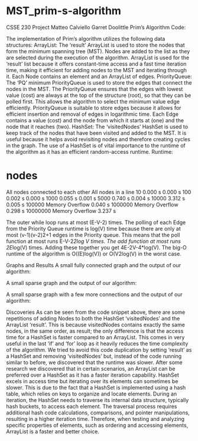 # MST_prim-s-algorithm
CSSE 230 Project										Matteo Calviello
												Garret Doolittle
Prim’s Algorithm
Code:













 The implementation of Prim’s algorithm utilizes the following data structures:
ArrayList<Node>: The ‘result’ ArrayList is used to store the nodes that form the minimum spanning tree (MST). Nodes are added to the list as they are selected during the execution of the algorithm. ArrayList is used for the ‘result’ list because it offers constant-time access and a fast time iteration time, making it efficient for adding nodes to the MST and iterating through it. Each Node contains an element and an ArrayList of edges.
PriorityQueue<Edge>: The ‘PQ’ minimum PriorityQueue is used to store the edges that connect the nodes in the MST. The PriorityQueue ensures that the edges with lowest value (cost) are always at the top of the structure (root), so that they can be polled first. This allows the algorithm to select the minimum value edge efficiently. PriorityQueue is suitable to store edges because it allows for efficient insertion and removal of edges in logarithmic time. Each Edge contains a value (cost) and the node from which it starts at (one) and the node that it reaches (two).
HashSet<Node>: The ‘visitedNodes’ HashSet is used to keep track of the nodes that have been visited and added to the MST. It is useful because it helps avoid revisiting nodes and therefore creating cycles in the graph. The use of a HashSet is of vital importance to the runtime of the algorithm as it has an efficient random-access runtime.
Runtime:
# nodes
All nodes connected to each other
All nodes in a line
10
0.000 s
0.000 s
100
0.002 s
0.000 s
1000
0.055 s
0.001 s
5000
0.740 s
0.004 s
10000
3.312 s
0.005 s
100000
Memory Overflow
0.040 s
1000000
Memory Overflow
0.298 s
10000000
Memory Overflow
3.237 s




The outer while loop runs at most (E-V-2) times. The polling of each Edge from the Priority Queue runtime is log(V) time because there are only at most (v-1)(v-2)2+1 edges in the Priority queue. This means that the poll function at most runs E-V-2*2log V  times. The add function at most runs 2E*log⁡(V) times. Adding these together you get
 4E-2V-4*log⁡(V). The big-O runtime of the algorithm is O((E)log(V)) or O(V2log⁡(V) in the worst case.


Graphs and Results
A small fully connected graph and the output of our algorithm:










A small sparse graph and the output of our algorithm:







A small sparse graph with a few more connections and the output of our algorithm:







Discoveries
As can be seen from the code snippet above, there are some repetitions of adding Nodes to both the HashSet ‘visitedNodes’ and the ArrayList ‘result’. This is because visitedNodes contains exactly the same nodes, in the same order, as result; the only difference is that the access time for a HashSet is faster compared to an ArrayList. This comes in very useful in the last ‘if’ and ‘for’ loop as it heavily reduces the time complexity of the algorithm. We tried to avoid this code duplication by setting ‘result’ as a HashSet<Node>  and removing ‘visitedNodes’ but, instead of the code running similar to before, we discovered that the runtime was slower. 
After some research we discovered that in certain scenarios, an ArrayList can be preferred over a HashSet as it has a faster iteration capability. HashSet excels in access time but iterating over its elements can sometimes be slower. This is due to the fact that a HashSet is implemented using a hash table, which relies on keys to organize and locate elements. During an iteration, the HashSet needs to traverse its internal data structure, typically hash buckets, to access each element. The traversal process requires additional hash code calculations, comparisons, and pointer manipulations, resulting in a higher iteration time. Therefore, when testing and analyzing specific properties of elements, such as ordering and accessing elements, ArrayList is a faster and better choice.
